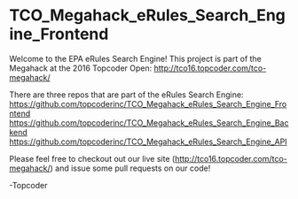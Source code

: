 # TCO_Megahack_eRules_Search_Engine_Frontend
Welcome to the EPA eRules Search Engine! This project is part of the Megahack at the 2016 Topcoder Open: http://tco16.topcoder.com/tco-megahack/

There are three repos that are part of the eRules Search Engine:
https://github.com/topcoderinc/TCO_Megahack_eRules_Search_Engine_Frontend
https://github.com/topcoderinc/TCO_Megahack_eRules_Search_Engine_Backend
https://github.com/topcoderinc/TCO_Megahack_eRules_Search_Engine_API

Please feel free to checkout out our live site (http://tco16.topcoder.com/tco-megahack/) and issue some pull requests on our code!

-Topcoder
